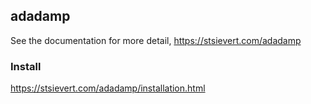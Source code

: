 ## adadamp

See the documentation for more detail, https://stsievert.com/adadamp

### Install

https://stsievert.com/adadamp/installation.html
